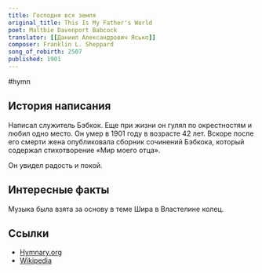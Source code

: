 ```yaml
---
title: Господня вся земля
original_title: This Is My Father's World
poet: Maltbie Davenport Babcock
translator: [[Даниил Александрович Ясько]]
composer: Franklin L. Sheppard
song_of_rebirth: 2507
published: 1901
---
```


#hymn

## История написания

Написал служитель Бэбкок. Еще при жизни он гулял по окрестностям и любил одно место. Он умер в 1901 году в возрасте 42 лет. Вскоре после его смерти жена опубликовала сборник сочинений Бэбкока, который содержал стихотворение «Мир моего отца».

Он увидел радость и покой.

## Интересные факты

Музыка была взята за основу в теме Шира в Властелине колец.

## Ссылки

- [Hymnary.org](https://hymnary.org/text/this_is_my_fathers_world_and_to_my)
- [Wikipedia](https://en.wikipedia.org/wiki/This_Is_My_Father%27s_World)
